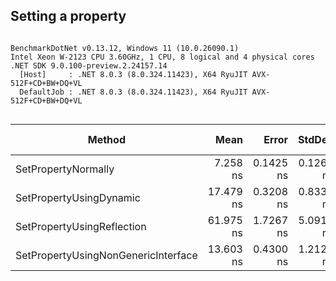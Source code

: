 ## Setting a property





```

BenchmarkDotNet v0.13.12, Windows 11 (10.0.26090.1)
Intel Xeon W-2123 CPU 3.60GHz, 1 CPU, 8 logical and 4 physical cores
.NET SDK 9.0.100-preview.2.24157.14
  [Host]     : .NET 8.0.3 (8.0.324.11423), X64 RyuJIT AVX-512F+CD+BW+DQ+VL
  DefaultJob : .NET 8.0.3 (8.0.324.11423), X64 RyuJIT AVX-512F+CD+BW+DQ+VL


```
| Method                              | Mean      | Error     | StdDev    | Median    | Ratio | RatioSD | Gen0   | Allocated | Alloc Ratio |
|------------------------------------ |----------:|----------:|----------:|----------:|------:|--------:|-------:|----------:|------------:|
| SetPropertyNormally                 |  7.258 ns | 0.1425 ns | 0.1264 ns |  7.230 ns |  1.00 |    0.00 | 0.0056 |      24 B |        1.00 |
| SetPropertyUsingDynamic             | 17.479 ns | 0.3208 ns | 0.8339 ns | 17.553 ns |  2.30 |    0.12 | 0.0055 |      24 B |        1.00 |
| SetPropertyUsingReflection          | 61.975 ns | 1.7267 ns | 5.0912 ns | 60.521 ns |  7.89 |    0.27 | 0.0055 |      24 B |        1.00 |
| SetPropertyUsingNonGenericInterface | 13.603 ns | 0.4300 ns | 1.2129 ns | 13.215 ns |  1.95 |    0.14 | 0.0055 |      24 B |        1.00 |
